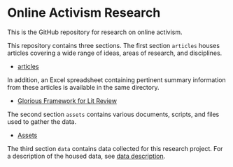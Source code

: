 # Online Activism Research
This is the GitHub repository for research on online activism.

This repository contains three sections. The first section `articles` houses articles covering a wide range of ideas, areas of research, and disciplines.
* [articles](articles/articles.md)

In addition, an Excel spreadsheet containing pertinent summary information from these articles is available in the same directory.
* [Glorious Framework for Lit Review](articles/glorious_framework_for_lit_review.xlsx)

The second section `assets` contains various documents, scripts, and files used to gather the data.
* [Assets](assets/assets.md)

The third section `data` contains data collected for this research project. For a description of the housed data, see [data description](data/data.md).
